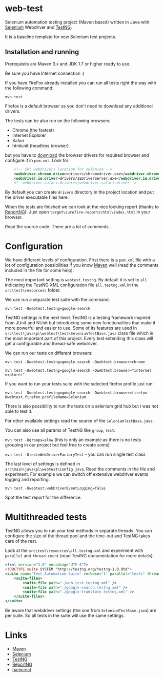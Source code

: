 # web-test

Selenium automation testing project (Maven based) written in Java with [Selenium](http://www.seleniumhq.org) Webdriver and [TestNG](http://testng.org).

It is a baseline template for new Selenium test projects.

## Installation and running

Prerequisits are Maven 3.x and JDK 1.7 or higher ready to use.

Be sure you have Internet connection :)

If you have FireFox already installed you can run all tests right the way with the following command: 

```mvn test```

Firefox is a default browser as you don't need to download any additional drivers.

The tests can be also run on the following browsers:

- Chrome (the fastest)
- Internet Explorer
- Safari
- htmlunit (headless browser)

but you have to [download](http://www.seleniumhq.org/download/) the browser drivers for required browser and 
configure it in `pom.xml`. Look for:

```xml
    <!-- Set webdrivers location for selenium -->
    <webdriver.chrome.driver>drivers/chromedriver.exe</webdriver.chrome.driver>
    <webdriver.ie.driver>drivers/IEDriverServer.exe</webdriver.ie.driver>
    <!--webdriver.safari.driver></webdriver.safari.driver-->
```

By default you can create `drivers` directory in the project location and put the driver executable files here.

When the tests are finished we can look at the nice looking report (thanks to [ReportNG](http://reportng.uncommons.org)). Just open `target\surefire-reports\html\index.html` in your browser.

Read the source code. There are a lot of comments.

# Configuration

We have different levels of configuration. First there is a `pom.xml` file with a lot of configuration possibilities if you know [Maven](http://maven.apache.org) well (read the comments included in the file for some help).

The most important setting is `webtest.testng`. By default it is set to `all` indicating the TestNG XML configuration file `all.testng.xml` in the `src\test\resources\` folder.

We can run a separate test suite with the command:

```mvn test -Dwebtest.testng=google-search```

TestNG settings is the next level. TestNG is a testing framework inspired from JUnit and NUnit but introducing some new functionalities that make it more powerful and easier to use.
Some of its features are used in `src\test\java\pl\webtest\test\SeleniumTestBase.java` class file which is the most important part of this project. Every test extending this class will get a configurable and thread-safe webdriver.

We can run our tests on different browsers:

```mvn test -Dwebtest.testng=google-search -Dwebtest.browser=chrome```

```mvn test -Dwebtest.testng=google-search -Dwebtest.browser="internet explorer"```

If you want to run your tests suite with the selected firefox profile just run:

```mvn test -Dwebtest.testng=google-search -Dwebtest.browser=firefox -Dwebtest.firefox.profileName=Selenium```

There is also possibility to run the tests on a selenium grid hub but i was not able to test it.

For other evailable settings read the source of the `SeleniumTestBase.java`.

You can also use all params of TestNG like `group`, `test`:

```mvn test -Dgroups=slow``` (this is only an example as there is no tests grouping in our project but feel free to create some)

```mvn test -Dtest=WebDriverFactoryTest``` - you can run single test class

The last level of settings is defined in `src\main\java\pl\webtest\Config.java`.
Read the comments in the file and experiment. For example we can switch off extensive webdriver events logging and reporting:

```mvn test -Dwebtest.webDriverEventLogging=false```

Spot the test report for the difference.

# Multithreaded tests
TestNG allows you to run your test methods in separate threads. You can configure the size of the thread pool and the time-out and TestNG takes care of the rest.

Look at the `src\test\resources\all.testng.xml` and experiment with `parallel` and `thread-count` (read TestNG documentation for more details):

```xml
<?xml version="1.0" encoding="UTF-8"?>
<!DOCTYPE suite SYSTEM "http://testng.org/testng-1.0.dtd">
<suite name="Test Automation Suite" verbose="1" parallel="tests" thread-count="3">
	<suite-files>
		<suite-file path="./web-test.testng.xml" />
		<suite-file path="./google-search.testng.xml" />
		<suite-file path="./google-translate.testng.xml" />
	</suite-files>
</suite>
```

Be aware that webdriver settings (the one from `SeleniumTestBase.java`) are per suite. So all tests in the suite will use the same settings.

# Links

- [Maven](http://maven.apache.org)
- [Selenium](http://www.seleniumhq.org)
- [TestNG](http://testng.org)
- [ReportNG](http://reportng.uncommons.org)
- [hamcrest](https://code.google.com/p/hamcrest)
